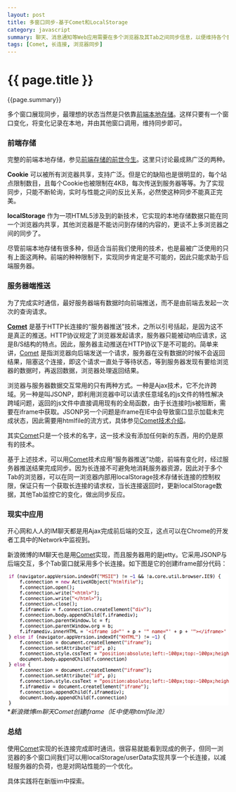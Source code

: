 ```yaml
---
layout: post
title: 多窗口同步-基于Comet和LocalStorage
category: javascript
summary: 聊天、消息通知等Web应用需要在多个浏览器及其Tab之间同步信息，以便维持各个窗口相同的状态，并防止重复提醒。为了实现同步功能，各窗口之间需要能够共享数据，Web应用在这种情况下可用的方法只有前端的本地存储和后端的服务器存储。WebSocket这种双向通信机制，目前在浏览器和服务器端支持情况都不是很健全，因此不在考虑范围。如果信息能够推送到浏览器，而不是由浏览器定时轮询，那么就能保证内容的实时性，就能很好地实现同步功能。
tags: [Comet, 长连接, 浏览器同步]
---
```


{{ page.title }}
================

{{page.summary}}

多个窗口展现同步，最理想的状态当然是只依靠[前端本地存储][2]。这样只要有一个窗口变化，将变化记录在本地，并由其他窗口调用，维持同步即可。

### 前端存储

完整的前端本地存储，参见[前端存储的前世今生][2]。这里只讨论最成熟广泛的两种。

**Cookie** 可以被所有浏览器共享，支持广泛。但是它的缺陷也是很明显的，每个站点限制数目，且每个Cookie也被限制在4KB，每次传送到服务器等等。为了实现同步，只能不断轮询，实时与性能之间的反比关系，必然使这种同步不能真正完美。

**localStorage** 作为一项HTML5涉及到的新技术，它实现的本地存储数据只能在同一个浏览器内共享，其他浏览器是不能访问到存储的内容的，更谈不上多浏览器之间的同步了。

尽管前端本地存储有很多种，但适合当前我们使用的技术，也是最被广泛使用的只有上面这两种。前端的种种限制下，实现同步肯定是不可能的，因此只能求助于后端服务器。

### 服务器端推送

为了完成实时通信，最好服务器端有数据时向前端推送，而不是由前端去发起一次次的查询请求。

**[Comet][1]** 是基于HTTP长连接的“服务器推送”技术，之所以引号括起，是因为这不是真正的推送。HTTP协议规定了浏览器发起请求，服务器只能被动响应请求，这是B/S结构的特点。因此，服务器主动推送在HTTP协议下是不可能的。简单来讲，[Comet][1] 是指浏览器向后端发送一个请求，服务器在没有数据的时候不会返回结果，阻塞这个连接，即这个请求一直处于等待状态，等到服务器发现有要给浏览器的数据时，再返回数据，浏览器处理返回结果。

浏览器与服务器数据交互常用的只有两种方式。一种是Ajax技术，它不允许跨域。另一种是叫JSONP，即利用浏览器中可以请求任意域名的js文件的特性解决跨域问题，返回的js文件中直接调用现有的全局函数，由于长连接时js被阻断，需要在iframe中获取。JSONP另一个问题是iframe在IE中会导致窗口显示加载未完成状态，因此需要用htmlfile的流方式，具体参见[Comet技术介绍][1]。

其实[Comet][1]只是一个技术的名字，这一技术没有添加任何新的东西，用的仍是原有的技术。

基于上述技术，可以用[Comet][1]技术应用“服务器推送”功能，前端有变化时，经过服务器推送结果完成同步。因为长连接不可避免地消耗服务器资源，因此对于多个Tab的浏览器，可以在同一浏览器内部用localStorage技术存储长连接的控制权限，保证只有一个获取长连接的请求权，当长连接返回时，更新localStorage数据，其他Tab监控它的变化，做出同步反应。

### 现实中应用

开心网和人人的IM聊天都是用Ajax完成前后端的交互，这点可以在Chrome的开发者工具中的Network中监视到。

新浪微博的IM聊天也是用[Comet][1]实现，而且服务器用的是jetty。它采用JSONP与后端交互，多个Tab窗口就采用多个长连接。如下图是它的创建iframe部分代码：

![新浪微博im聊天Comet创建iframe](/i/2012-10-23-01.png) <br/> **新浪微博im聊天Comet创建iframe（IE中使用htmlfile流）*

### 总结

使用[Comet][1]实现的长连接完成即时通讯，很容易就能看到现成的例子，但同一浏览器的多个窗口间我们可以用localStorage/userData实现共享一个长连接，以减轻服务器的负荷，也是对网站性能的一个优化。

具体实践将在新版im中探索。


[1]: http://www.ibm.com/developerworks/cn/web/wa-lo-comet/ "Comet：基于 HTTP 长连接的“服务器推”技术"
[2]: http://blog.csdn.net/dojotoolkit/article/details/6614883 "本地存储的前世今生（一）"
